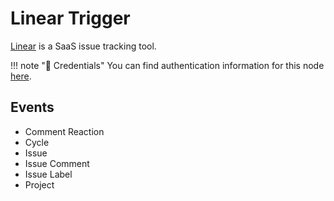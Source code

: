 # Linear Trigger

[Linear](https://linear.app/) is a SaaS issue tracking tool.

!!! note "🔑 Credentials"
    You can find authentication information for this node [here](/workflow/integrations/credentials/linear/).


## Events

- Comment Reaction
- Cycle
- Issue
- Issue Comment
- Issue Label
- Project
